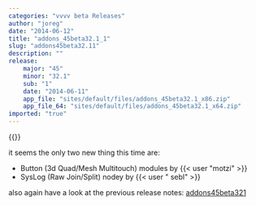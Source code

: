 ```yaml
---
categories: "vvvv beta Releases"
author: "joreg"
date: "2014-06-12"
title: "addons_45beta32.1_1"
slug: "addons45beta32.11"
description: ""
release: 
    major: "45"
    minor: "32.1"
    sub: "1"
    date: "2014-06-11"
    app_file: "sites/default/files/addons_45beta32.1_x86.zip"
    app_file_64: "sites/default/files/addons_45beta32.1_x64.zip"
imported: "true"
---
```


{{<previousRelease>}}


it seems the only two new thing this time are:
* Button (3d Quad/Mesh Multitouch) modules by {{< user "motzi" >}}
* SysLog (Raw Join/Split) nodey by {{< user " sebl" >}}

also again have a look at the previous release notes: [addons45beta321](/blog/2014/addons45beta321)